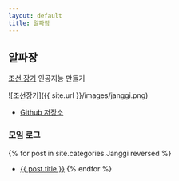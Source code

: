 ```yaml
---
layout: default
title: 알파장
---
```


## 알파장

[조선 장기](https://ko.wikipedia.org/wiki/%EC%9E%A5%EA%B8%B0#.EC.9E.A5.EA.B8.B0.EC.9D.98_.ED.8A.B9.EC.A7.95) 인공지능 만들기

![조선장기]({{ site.url }}/images/janggi.png)

* [Github 저장소](https://github.com/tuestudy/janggi)

### 모임 로그

{% for post in site.categories.Janggi reversed %}
* <a href="{{ post.url }}">{{ post.title }}</a>
{% endfor %}